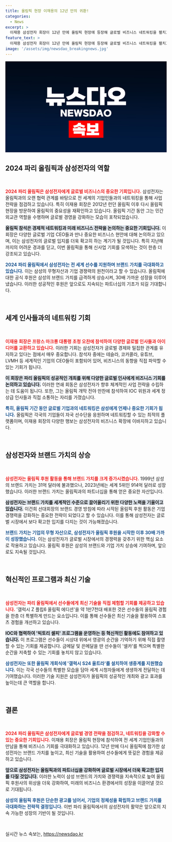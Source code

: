 ```yaml
---
title: 올림픽 현장 이재용의 12년 만의 귀환!
categories:
  - News
excerpt: >
  이재용 삼성전자 회장이 12년 만에 올림픽 현장에 등장해 글로벌 비즈니스 네트워킹을 펼치고, IOC 최상위 후원사로서의 위상을 더욱 강화하고 있습니다. 파리에서의 그의 활약을 놓치지 마세요!
feature_text: >
  이재용 삼성전자 회장이 12년 만에 올림픽 현장에 등장해 글로벌 비즈니스 네트워킹을 펼치고, IOC 최상위 후원사로서의 위상을 더욱 강화하고 있습니다. 파리에서의 그의 활약을 놓치지 마세요!
image: '/assets/img/newsdao_breakingnews.jpg'
---
```


<p><img src="/assets/img/newsdao_breakingnews.jpg" alt="flaretime 속보" /></p>

<h2 data-ke-size="size26">2024 파리 올림픽과 삼성전자의 역할</h2>

<p data-ke-size="size16">&nbsp;</p>

<p><b><span style="color: #ee2323;">2024 파리 올림픽은 삼성전자에게 글로벌 비즈니스의 중요한 기회입니다.</span></b> 삼성전자는 올림픽과의 오랜 협력 관계를 바탕으로 전 세계의 기업인들과의 네트워킹을 통해 사업 전략을 점검하고 있습니다. 특히 이재용 회장은 2012년 런던 올림픽 이후 다시 올림픽 현장을 방문하여 올림픽의 중요성을 재확인하고 있습니다. 올림픽 기간 동안 그는 민간 외교관 역할을 수행하며 글로벌 경영을 강화하는 모습이 포착되었습니다. </p>

<p><b><span style="background-color: #21538527;">올림픽 참석은 경제적 네트워킹과 미래 비즈니스 전략을 논의하는 중요한 기회입니다.</span></b> 이 회장은 다양한 글로벌 기업 CEO들과 만나 중요한 비즈니스 현안에 대해 논의하고 있으며, 이는 삼성전자의 글로벌 입지를 더욱 확고히 하는 계기가 될 것입니다. 특히 지난해까지의 어려운 경과를 딛고, 이번 올림픽을 통해 신사업 기회를 모색하는 것이 한층 더 강조되고 있습니다.</p>

<p><b><span style="color: #1a5490;">2024 파리 올림픽에서 삼성전자는 전 세계 선수를 지원하며 브랜드 가치를 극대화하고 있습니다.</span></b> 이는 삼성의 무형자산과 기업 경쟁력의 원천이라고 할 수 있습니다. 올림픽에 대한 공식 후원은 삼성의 브랜드 가치를 급격하게 상승시켜, 30배 가까운 성장을 이루어냈습니다. 이러한 성공적인 후원은 앞으로도 지속되는 파트너십의 기초가 되길 기대합니다.</p>

<p data-ke-size="size16">&nbsp;</p>

<h2 data-ke-size="size26">세계 인사들과의 네트워킹 기회</h2>

<p data-ke-size="size16">&nbsp;</p>

<p><b><span style="color: #ee2323;">이재용 회장은 프랑스 마크롱 대통령 초청 오찬에 참석하여 다양한 글로벌 인사들과 아이디어를 교환하고 있습니다.</span></b> 이러한 기회는 삼성전자가 글로벌 경제와 밀접한 관계를 유지하고 있다는 점에서 매우 중요합니다. 참석자 중에는 테슬라, 코카콜라, 유튜브, LVMH 등 세계적인 기업의 CEO들이 포함되어 있어, 비즈니스의 동향을 직접 파악할 수 있는 기회가 됩니다.</p>

<p><b><span style="background-color: #21538527;">이 회장은 파리 올림픽의 성공적인 개최를 위해 다양한 글로벌 인사에게 비즈니스 기회를 논의하고 있습니다.</span></b> 이러한 연쇄 회동은 삼성전자가 향후 체계적인 사업 전략을 수립하는 데 도움이 됩니다. 또한, 그는 올림픽 개막 전야 만찬에 참석하여 IOC 위원과 세계 정상급 인사들과 직접 소통하는 자리를 가졌습니다.</p>

<p><b><span style="color: #1a5490;">특히, 올림픽 기간 동안 글로벌 기업과의 네트워킹은 삼성에게 언제나 중요한 기회가 됩니다.</span></b> 올림픽은 각국의 기업들이 자국 선수단을 응원하며 네트워킹할 수 있는 최적의 플랫폼이며, 이재용 회장의 다양한 행보는 삼성전자의 비즈니스 확장에 이바지하고 있습니다.</p>

<p data-ke-size="size16">&nbsp;</p>

<h2 data-ke-size="size26">삼성전자와 브랜드 가치의 상승</h2>

<p data-ke-size="size16">&nbsp;</p>

<p><b><span style="color: #ee2323;">삼성전자는 올림픽 후원 활동을 통해 브랜드 가치를 크게 증가시켰습니다.</span></b> 1999년 삼성의 브랜드 가치는 31억 달러에 불과했으나, 2023년에는 세계 5위인 914억 달러로 성장했습니다. 이러한 브랜드 가치는 올림픽과의 파트너십을 통해 얻은 중요한 자산입니다.</p>

<p><b><span style="background-color: #21538527;">삼성전자는 브랜드 가치를 세계적인 수준으로 끌어올리기 위한 다양한 노력을 기울이고 있습니다.</span></b> 이건희 선대회장의 브랜드 경영 방침에 따라 시작된 올림픽 후원 활동은 기업 경쟁력을 강화하는 중요한 전략이 되었다고 할 수 있습니다. 이를 통해 삼성전자는 글로벌 시장에서 보다 확고한 입지를 다지는 것이 가능해졌습니다.</p>

<p><b><span style="color: #1a5490;">브랜드 가치는 기업의 무형 자산으로, 삼성전자가 올림픽 후원을 시작한 이후 30배 가까이 성장했습니다.</span></b> 이는 삼성전자가 글로벌 시장에서의 경쟁력을 갖추기 위한 핵심 요소로 작용하고 있습니다. 올림픽 후원은 삼성의 브랜드와 기업 가치 상승에 기여하며, 앞으로도 지속될 것입니다.</p>

<p data-ke-size="size16">&nbsp;</p>

<h2 data-ke-size="size26">혁신적인 프로그램과 최신 기술</h2>

<p data-ke-size="size16">&nbsp;</p>

<p><b><span style="color: #ee2323;">삼성전자는 파리 올림픽에서 선수들에게 최신 기술을 직접 체험할 기회를 제공하고 있습니다.</span></b> '갤럭시 Z 플립6 올림픽 에디션'을 약 1만7천대 배포한 것은 선수들의 올림픽 경험을 한층 더 특별하게 만드는 요소입니다. 이를 통해 선수들은 최신 기술을 활용하여 스포츠 경험을 개선하고 있습니다.</p>

<p><b><span style="background-color: #21538527;">IOC와 협력하여 '빅토리 셀피' 프로그램을 운영하는 등 혁신적인 활동에도 참여하고 있습니다.</span></b> 이 프로그램은 선수들이 시상대 위에서 영광의 순간을 기억하기 위해 직접 촬영할 수 있는 기회를 제공합니다. 금메달 및 은메달을 딴 선수들이 '셀카'를 찍으며 특별한 순간을 저축할 수 있는 기회를 놓치지 않고 있습니다.</p>

<p><b><span style="color: #1a5490;">삼성전자는 또한 올림픽 개회식에 '갤럭시 S24 울트라'를 설치하여 생중계를 지원했습니다.</span></b> 이는 각국 선수들의 특별한 모습을 담아 세계 시청자들에게 생생하게 전달하는 데 기여했습니다. 이러한 기술 지원은 삼성전자가 올림픽의 성공적인 개최와 광고 효과를 높이는데 큰 역할을 합니다.</p>

<p data-ke-size="size16">&nbsp;</p>

<h2 data-ke-size="size26">결론</h2>

<p data-ke-size="size16">&nbsp;</p>

<p><b><span style="color: #ee2323;">2024 파리 올림픽은 삼성전자에게 글로벌 경영 전략을 점검하고, 네트워킹을 강화할 수 있는 중요한 기회입니다.</span></b> 이재용 회장은 올림픽 현장에 참석하여 전 세계 기업인들과의 만남을 통해 비즈니스 기회를 극대화하고 있습니다. 12년 만에 다시 올림픽에 참가한 삼성전자는 브랜드 가치를 높이고, 최신 기술을 활용하여 선수들에게 뜻깊은 경험을 제공하고 있습니다.</p>

<p><b><span style="background-color: #21538527;">앞으로 삼성전자는 올림픽과의 파트너십을 강화하며 글로벌 시장에서 더욱 확고한 입지를 다질 것입니다.</span></b> 이러한 노력이 삼성 브랜드의 가치와 경쟁력을 지속적으로 높여 올림픽 후원사의 위상을 더욱 강화하여, 미래의 비즈니스 환경에서의 성장을 이끌어낼 것으로 기대됩니다.</p>

<p><b><span style="color: #1a5490;">삼성의 올림픽 후원은 단순한 광고를 넘어서, 기업의 정체성을 확립하고 브랜드 가치를 극대화하는 전략적 결정입니다.</span></b> 이번 파리 올림픽에서의 삼성전자의 활약은 앞으로의 지속 가능한 성장의 기반이 될 것입니다. </p>

<p data-ke-size="size16">&nbsp;</p>
실시간 뉴스 속보는, <a href="https://newsdao.kr" rel="dofollow">https://newsdao.kr</a>


